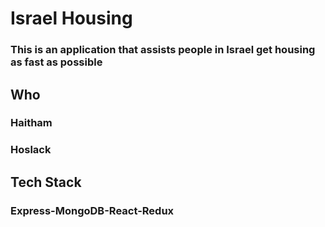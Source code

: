 # Israel Housing

### This is an application that assists people in Israel get housing as fast as possible

## Who

### Haitham

### Hoslack

## Tech Stack

### Express-MongoDB-React-Redux
